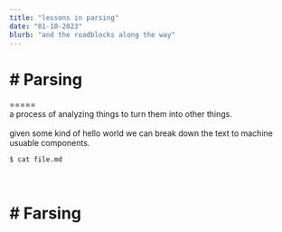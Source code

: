 ```yaml
---
title: "lessons in parsing"
date: "01-10-2023"
blurb: "and the roadblocks along the way"
---
```


# # Parsing
=\=\=\=\=  
a process of analyzing things to turn them into other things.  
‎  
given some kind of hello world we can break down the text to machine usuable components.  
```
$ cat file.md
```  
‎  
# # Farsing